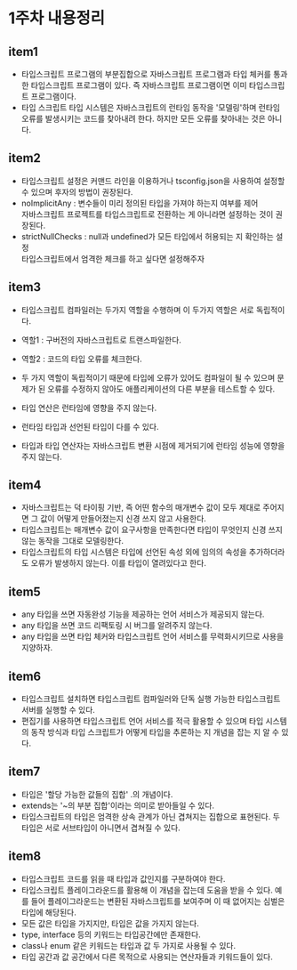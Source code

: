 # 1주차 내용정리

## item1
- 타입스크립트 프로그램의 부분집합으로 자바스크립트 프로그램과 타입 체커를 통과한 타입스크립트 프로그램이 있다. 즉 자바스크립트 프로그램이면 이미 타입스크립트 프로그램이다.
- 타입 스크립트 타입 시스템은 자바스크립트의 런타임 동작을 '모델링'하며 런타임 오류를 발생시키는 코드를 찾아내려 한다. 하지만 모든 오류를 찾아내는 것은 아니다.

## item2
- 타입스크립트 설정은 커맨드 라인을 이용하거나 tsconfig.json을 사용하여 설정할 수 있으며 후자의 방법이 권장된다.
- noImplicitAny : 변수들이 미리 정의된 타입을 가져야 하는지 여부를 제어   
자바스크립트 프로젝트를 타입스크립트로 전환하는 게 아니라면 설정하는 것이 권장된다.
- strictNullChecks : null과 undefined가 모든 타입에서 허용되는 지 확인하는 설정   
타입스크립트에서 엄격한 체크를 하고 싶다면 설정해주자

## item3
- 타입스크립트 컴파일러는 두가지 역할을 수행하며 이 두가지 역할은 서로 독립적이다.
- 역할1 : 구버전의 자바스크립트로 트랜스파일한다.
- 역할2 : 코드의 타입 오류를 체크한다.

- 두 가지 역할이 독립적이기 때문에 타입에 오류가 있어도 컴파일이 될 수 있으며 문제가 된 오류를 수정하지 않아도 애플리케이션의 다른 부분을 테스트할 수 있다.
- 타입 연산은 런타임에 영향을 주지 않는다.
- 런타임 타입과 선언된 타입이 다를 수 있다.
- 타입과 타입 연산자는 자바스크립트 변환 시점에 제거되기에 런타임 성능에 영향을 주지 않는다.

## item4
- 자바스크립트는 덕 타이핑 기반, 즉 어떤 함수의 매개변수 값이 모두 제대로 주어지면 그 값이 어떻게 만들어졌는지 신경 쓰지 않고 사용한다.
- 타입스크립트는 매개변수 값이 요구사항을 만족한다면 타입이 무엇인지 신경 쓰지 않는 동작을 그대로 모델링한다.
- 타입스크립트의 타입 시스템은 타입에 선언된 속성 외에 임의의 속성을 추가하더라도 오류가 발생하지 않는다. 이를 타입이 열려있다고 한다.

## item5
- any 타입을 쓰면 자동완성 기능을 제공하는 언어 서비스가 제공되지 않는다.
- any 타입을 쓰면 코드 리팩토링 시 버그를 알려주지 않는다.
- any 타입을 쓰면 타입 체커와 타입스크립트 언어 서비스를 무력화시키므로 사용을 지양하자.

## item6
- 타입스크립트 설치하면 타입스크립트 컴파일러와 단독 실행 가능한 타입스크립트 서버를 실행할 수 있다.
- 편집기를 사용하면 타입스크립트 언어 서비스를 적극 활용할 수 있으며 타입 시스템의 동작 방식과 타입 스크립트가 어떻게 타입을 추론하는 지 개념을 잡는 지 알 수 있다.

## item7
- 타입은 '할당 가능한 값들의 집합' .의 개념이다.
- extends는 '~의 부분 집합'이라는 의미로 받아들일 수 있다.
- 타입스크립트의 타입은 엄격한 상속 관계가 아닌 겹쳐지는 집합으로 표현된다. 두 타입은 서로 서브타입이 아니면서 겹쳐질 수 있다.

## item8
- 타입스크립트 코드를 읽을 때 타입과 값인지를 구분하여야 한다.
- 타입스크립트 플레이그라운드를 활용해 이 개념을 잡는데 도움을 받을 수 있다. 예를 들어 플레이그라운드는 변환된 자바스크립트를 보여주며 이 때 없어지는 심벌은 타입에 해당된다.
- 모든 값은 타입을 가지지만, 타입은 값을 가지지 않는다.
- type, interface 등의 키워드는 타입공간에만 존재한다.
- class나 enum 같은 키워드는 타입과 값 두 가지로 사용될 수 있다.
- 타입 공간과 값 공간에서 다른 목적으로 사용되는 연산자들과 키워드들이 있다.